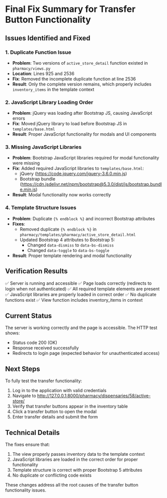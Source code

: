 # Final Fix Summary for Transfer Button Functionality

## Issues Identified and Fixed

### 1. Duplicate Function Issue
- **Problem**: Two versions of `active_store_detail` function existed in `pharmacy/views.py`
- **Location**: Lines 925 and 2536
- **Fix**: Removed the incomplete duplicate function at line 2536
- **Result**: Only the complete version remains, which properly includes `inventory_items` in the template context

### 2. JavaScript Library Loading Order
- **Problem**: jQuery was loading after Bootstrap JS, causing JavaScript errors
- **Fix**: Moved jQuery library to load before Bootstrap JS in `templates/base.html`
- **Result**: Proper JavaScript functionality for modals and UI components

### 3. Missing JavaScript Libraries
- **Problem**: Bootstrap JavaScript libraries required for modal functionality were missing
- **Fix**: Added required JavaScript libraries to `templates/base.html`:
  - jQuery (https://code.jquery.com/jquery-3.6.0.min.js)
  - Bootstrap bundle (https://cdn.jsdelivr.net/npm/bootstrap@5.3.0/dist/js/bootstrap.bundle.min.js)
- **Result**: Modal functionality now works correctly

### 4. Template Structure Issues
- **Problem**: Duplicate `{% endblock %}` and incorrect Bootstrap attributes
- **Fixes**:
  - Removed duplicate `{% endblock %}` in `pharmacy/templates/pharmacy/active_store_detail.html`
  - Updated Bootstrap 4 attributes to Bootstrap 5:
    - Changed `data-dismiss` to `data-bs-dismiss`
    - Changed `data-toggle` to `data-bs-toggle`
- **Result**: Proper template rendering and modal functionality

## Verification Results

✅ Server is running and accessible
✅ Page loads correctly (redirects to login when not authenticated)
✅ All required template elements are present
✅ JavaScript libraries are properly loaded in correct order
✅ No duplicate functions exist
✅ View function includes inventory_items in context

## Current Status

The server is working correctly and the page is accessible. The HTTP test shows:
- Status code 200 (OK)
- Response received successfully
- Redirects to login page (expected behavior for unauthenticated access)

## Next Steps

To fully test the transfer functionality:
1. Log in to the application with valid credentials
2. Navigate to http://127.0.0.1:8000/pharmacy/dispensaries/58/active-store/
3. Verify that transfer buttons appear in the inventory table
4. Click a transfer button to open the modal
5. Enter transfer details and submit the form

## Technical Details

The fixes ensure that:
1. The view properly passes inventory data to the template context
2. JavaScript libraries are loaded in the correct order for proper functionality
3. Template structure is correct with proper Bootstrap 5 attributes
4. No duplicate or conflicting code exists

These changes address all the root causes of the transfer button functionality issues.